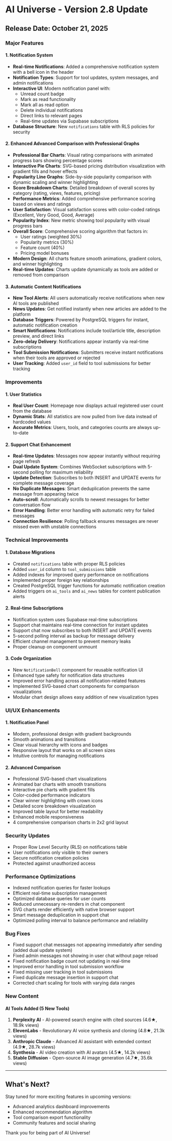# AI Universe - Version 2.8 Update

## Release Date: October 21, 2025

### Major Features

#### 1. Notification System
- **Real-time Notifications**: Added a comprehensive notification system with a bell icon in the header
- **Notification Types**: Support for tool updates, system messages, and admin notifications
- **Interactive UI**: Modern notification panel with:
  - Unread count badge
  - Mark as read functionality
  - Mark all as read option
  - Delete individual notifications
  - Direct links to relevant pages
  - Real-time updates via Supabase subscriptions
- **Database Structure**: New `notifications` table with RLS policies for security

#### 2. Enhanced Advanced Comparison with Professional Graphs
- **Professional Bar Charts**: Visual rating comparisons with animated progress bars showing percentage scores
- **Interactive Pie Charts**: SVG-based pricing distribution visualization with gradient fills and hover effects
- **Popularity Line Graphs**: Side-by-side popularity comparison with dynamic scaling and winner highlighting
- **Score Breakdown Charts**: Detailed breakdown of overall scores by category (rating, views, features, pricing)
- **Performance Metrics**: Added comprehensive performance scoring based on views and ratings
- **User Satisfaction**: Visual satisfaction scores with color-coded ratings (Excellent, Very Good, Good, Average)
- **Popularity Index**: New metric showing tool popularity with visual progress bars
- **Overall Score**: Comprehensive scoring algorithm that factors in:
  - User ratings (weighted 30%)
  - Popularity metrics (30%)
  - Feature count (40%)
  - Pricing model bonuses
- **Modern Design**: All charts feature smooth animations, gradient colors, and winner highlighting
- **Real-time Updates**: Charts update dynamically as tools are added or removed from comparison

#### 3. Automatic Content Notifications
- **New Tool Alerts**: All users automatically receive notifications when new AI tools are published
- **News Updates**: Get notified instantly when new articles are added to the platform
- **Database Triggers**: Powered by PostgreSQL triggers for instant, automatic notification creation
- **Smart Notifications**: Notifications include tool/article title, description preview, and direct links
- **Zero-delay Delivery**: Notifications appear instantly via real-time subscriptions
- **Tool Submission Notifications**: Submitters receive instant notifications when their tools are approved or rejected
- **User Tracking**: Added `user_id` field to tool submissions for better tracking

### Improvements

#### 1. User Statistics
- **Real User Count**: Homepage now displays actual registered user count from the database
- **Dynamic Stats**: All statistics are now pulled from live data instead of hardcoded values
- **Accurate Metrics**: Users, tools, and categories counts are always up-to-date

#### 2. Support Chat Enhancement
- **Real-time Updates**: Messages now appear instantly without requiring page refresh
- **Dual Update System**: Combines WebSocket subscriptions with 5-second polling for maximum reliability
- **Update Detection**: Subscribes to both INSERT and UPDATE events for complete message coverage
- **No Duplicate Messages**: Smart deduplication prevents the same message from appearing twice
- **Auto-scroll**: Automatically scrolls to newest messages for better conversation flow
- **Error Handling**: Better error handling with automatic retry for failed messages
- **Connection Resilience**: Polling fallback ensures messages are never missed even with unstable connections

### Technical Improvements

#### 1. Database Migrations
- Created `notifications` table with proper RLS policies
- Added `user_id` column to `tool_submissions` table
- Added indexes for improved query performance on notifications
- Implemented proper foreign key relationships
- Created PostgreSQL trigger functions for automatic notification creation
- Added triggers on `ai_tools` and `ai_news` tables for content publication alerts

#### 2. Real-time Subscriptions
- Notification system uses Supabase real-time subscriptions
- Support chat maintains real-time connection for instant updates
- Support chat now subscribes to both INSERT and UPDATE events
- 5-second polling interval as backup for message delivery
- Efficient channel management to prevent memory leaks
- Proper cleanup on component unmount

#### 3. Code Organization
- New `NotificationBell` component for reusable notification UI
- Enhanced type safety for notification data structures
- Improved error handling across all notification-related features
- Implemented SVG-based chart components for comparison visualizations
- Modular chart design allows easy addition of new visualization types

### UI/UX Enhancements

#### 1. Notification Panel
- Modern, professional design with gradient backgrounds
- Smooth animations and transitions
- Clear visual hierarchy with icons and badges
- Responsive layout that works on all screen sizes
- Intuitive controls for managing notifications

#### 2. Advanced Comparison
- Professional SVG-based chart visualizations
- Animated bar charts with smooth transitions
- Interactive pie charts with gradient fills
- Color-coded performance indicators
- Clear winner highlighting with crown icons
- Detailed score breakdown visualization
- Improved table layout for better readability
- Enhanced mobile responsiveness
- 4 comprehensive comparison charts in 2x2 grid layout

### Security Updates

- Proper Row Level Security (RLS) on notifications table
- User notifications only visible to their owners
- Secure notification creation policies
- Protected against unauthorized access

### Performance Optimizations

- Indexed notification queries for faster lookups
- Efficient real-time subscription management
- Optimized database queries for user counts
- Reduced unnecessary re-renders in chat component
- SVG charts render efficiently with native browser support
- Smart message deduplication in support chat
- Optimized polling interval to balance performance and reliability

### Bug Fixes

- Fixed support chat messages not appearing immediately after sending (added dual update system)
- Fixed admin messages not showing in user chat without page reload
- Fixed notification badge count not updating in real-time
- Improved error handling in tool submission workflow
- Fixed missing user tracking in tool submissions
- Fixed duplicate message insertion in support chat
- Corrected chart scaling for tools with varying data ranges

### New Content

#### AI Tools Added (5 New Tools)
1. **Perplexity AI** - AI-powered search engine with cited sources (4.6★, 18.9k views)
2. **ElevenLabs** - Revolutionary AI voice synthesis and cloning (4.8★, 21.3k views)
3. **Anthropic Claude** - Advanced AI assistant with extended context (4.9★, 28.7k views)
4. **Synthesia** - AI video creation with AI avatars (4.5★, 14.2k views)
5. **Stable Diffusion** - Open-source AI image generation (4.7★, 35.6k views)

---

## What's Next?

Stay tuned for more exciting features in upcoming versions:
- Advanced analytics dashboard improvements
- Enhanced recommendation algorithm
- Tool comparison export functionality
- Community features and social sharing

Thank you for being part of AI Universe!
